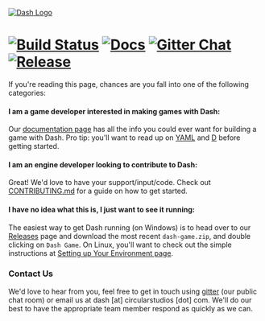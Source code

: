 [![Dash Logo](https://cloud.githubusercontent.com/assets/512416/2726786/6618d624-c5c2-11e3-9049-23637e5a1739.png)](https://github.com/Circular-Studios/Dash/wiki)

# [![Build Status](http://img.shields.io/travis/Circular-Studios/Dash/develop.svg?style=flat)](https://travis-ci.org/Circular-Studios/Dash) [![Docs](http://img.shields.io/badge/docs-ddoc-yellow.svg?style=flat)](http://circularstudios.com/dash/api/latest/) [![Gitter Chat](http://img.shields.io/badge/chat-gitter-brightgreen.svg?style=flat)](https://gitter.im/Circular-Studios/Dash) [![Release](http://img.shields.io/github/release/Circular-Studios/Dash.svg?style=flat)](http://code.dlang.org/packages/dash)

If you're reading this page, chances are you fall into one of the following categories:

#### I am a game developer interested in making games with Dash:

Our [documentation page](http://circularstudios.com/dash/) has all the info you could ever want for building a game with Dash. Pro tip: you'll want to read up on [YAML](http://www.yaml.org/) and [D](http://dlang.org) before getting started.

#### I am an engine developer looking to contribute to Dash:

Great! We'd love to have your support/input/code. Check out [CONTRIBUTING.md](https://github.com/Circular-Studios/Dash/blob/develop/CONTRIBUTING.md) for a guide on how to get started.

#### I have no idea what this is, I just want to see it running:

The easiest way to get Dash running (on Windows) is to head over to our [Releases](https://github.com/Circular-Studios/Dash/releases) page and download the most recent `dash-game.zip`, and double clicking on `Dash Game`. On Linux, you'll want to check out the simple instructions at [Setting up Your Environment page](https://github.com/Circular-Studios/Dash/wiki/Setting-Up-Your-Environment).

### Contact Us

We'd love to hear from you, feel free to get in touch using [gitter](https://gitter.im/Circular-Studios/Dash) (our public chat room) or email us at dash [at] circularstudios [dot] com. We'll do our best to have the appropriate team member respond as quickly as we can.
